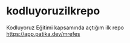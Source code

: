 # kodluyoruzilkrepo
Kodluyoruz Eğitimi kapsamında açtığım ilk repo <br>
https://app.patika.dev/mrefes

